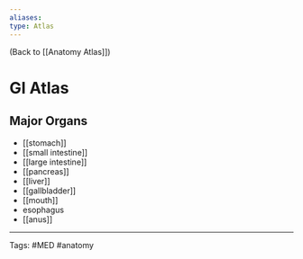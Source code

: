 ```yaml
---
aliases: 
type: Atlas
---
```


(Back to [[Anatomy Atlas]])

# GI Atlas

## Major Organs
- [[stomach]]
- [[small intestine]]
- [[large intestine]]
- [[pancreas]]
- [[liver]]
- [[gallbladder]]
- [[mouth]]
- esophagus
- [[anus]]

---
Tags: #MED #anatomy 